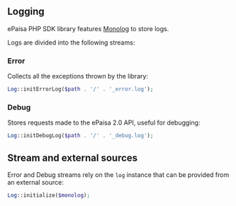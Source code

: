 ## Logging
ePaisa PHP SDK library features [Monolog](https://github.com/Seldaek/monolog) to store logs.

Logs are divided into the following streams:

### Error

Collects all the exceptions thrown by the library:

```php
Log::initErrorLog($path . '/' . '_error.log');
```

### Debug

Stores requests made to the ePaisa 2.0 API, useful for debugging:

```php
Log::initDebugLog($path . '/' . '_debug.log');
```

## Stream and external sources
Error and Debug streams rely on the `log` instance that can be provided from an external source:
```php
Log::initialize($monolog);
```